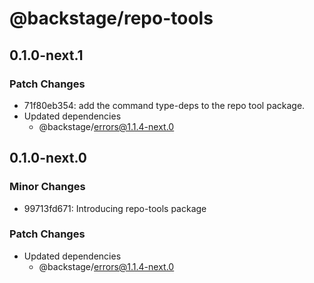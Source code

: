 # @backstage/repo-tools

## 0.1.0-next.1

### Patch Changes

- 71f80eb354: add the command type-deps to the repo tool package.
- Updated dependencies
  - @backstage/errors@1.1.4-next.0

## 0.1.0-next.0

### Minor Changes

- 99713fd671: Introducing repo-tools package

### Patch Changes

- Updated dependencies
  - @backstage/errors@1.1.4-next.0
